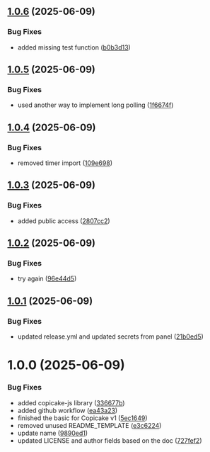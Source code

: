 ## [1.0.6](https://github.com/Copicake/n8n-nodes-copicake/compare/v1.0.5...v1.0.6) (2025-06-09)


### Bug Fixes

* added missing test function ([b0b3d13](https://github.com/Copicake/n8n-nodes-copicake/commit/b0b3d13c49f2bdf3898cf253f6d16a3c56922714))

## [1.0.5](https://github.com/Copicake/n8n-nodes-copicake/compare/v1.0.4...v1.0.5) (2025-06-09)


### Bug Fixes

* used another way to implement long polling ([1f6674f](https://github.com/Copicake/n8n-nodes-copicake/commit/1f6674f00ca56fec51aee7ef38ede87439b5f136))

## [1.0.4](https://github.com/Copicake/n8n-nodes-copicake/compare/v1.0.3...v1.0.4) (2025-06-09)


### Bug Fixes

* removed timer import ([109e698](https://github.com/Copicake/n8n-nodes-copicake/commit/109e6986bb7bc279fed195f6a72adea35b7ea8da))

## [1.0.3](https://github.com/Copicake/n8n-nodes-copicake/compare/v1.0.2...v1.0.3) (2025-06-09)


### Bug Fixes

* added public access ([2807cc2](https://github.com/Copicake/n8n-nodes-copicake/commit/2807cc2554d01fdb7817e6a78e4975fe76388289))

## [1.0.2](https://github.com/Copicake/n8n-nodes-copicake/compare/v1.0.1...v1.0.2) (2025-06-09)


### Bug Fixes

* try again ([96e44d5](https://github.com/Copicake/n8n-nodes-copicake/commit/96e44d5d7ce7fc8418fcd9c4dbef924d32f44662))

## [1.0.1](https://github.com/copicake/n8n-nodes-copicake/compare/v1.0.0...v1.0.1) (2025-06-09)


### Bug Fixes

* updated release.yml and updated secrets from panel ([21b0ed5](https://github.com/copicake/n8n-nodes-copicake/commit/21b0ed5eb6c0f2c4438ed64d7ac57d449dbb166f))

# 1.0.0 (2025-06-09)


### Bug Fixes

* added copicake-js library ([336677b](https://github.com/copicake/n8n-nodes-copicake/commit/336677b095d75c3873cbd3c6ac1b022935e463b4))
* added github workflow ([ea43a23](https://github.com/copicake/n8n-nodes-copicake/commit/ea43a23542cb4a4255a275ef767add821dd20ef7))
* finished the basic for Copicake v1 ([5ec1649](https://github.com/copicake/n8n-nodes-copicake/commit/5ec1649a50ee226ce1de9c1cb1d121097950d457))
* removed unused README_TEMPLATE ([e3c6224](https://github.com/copicake/n8n-nodes-copicake/commit/e3c622402f2210835ea3947f0e7e4022d44d006b))
* update name ([9890ed1](https://github.com/copicake/n8n-nodes-copicake/commit/9890ed1091d403f3f8f1c29060104b97dd86de89))
* updated LICENSE and author fields based on the doc ([727fef2](https://github.com/copicake/n8n-nodes-copicake/commit/727fef25325dd58a52771178293aa5719ca69ade))
